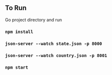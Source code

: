 ## To Run

Go project directory and run

### `npm install`
### `json-server --watch state.json -p 8000`
### `json-server --watch country.json -p 8001`
### `npm start`